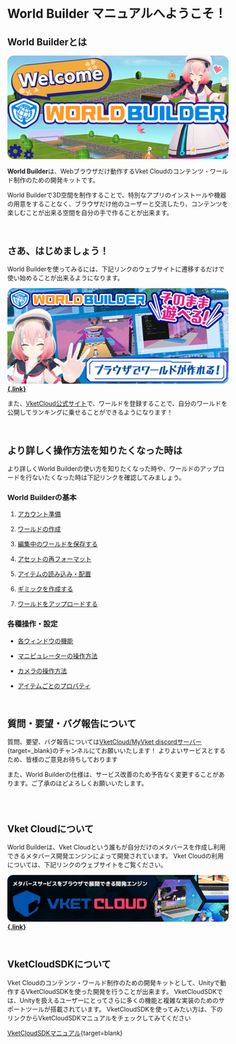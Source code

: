 # **World Builder** マニュアルへようこそ！

## World Builderとは

![index_1](img/index_1.png)

**World Builder**は、Webブラウザだけ動作するVket Cloudのコンテンツ・ワールド制作のための開発キットです。

World Builderで3D空間を制作することで、特別なアプリのインストールや機器の用意をすることなく、ブラウザだけ他のユーザーと交流したり、コンテンツを楽しむことが出来る空間を自分の手で作ることが出来ます。

<br>

## さあ、はじめましょう！

World Builderを使ってみるには、下記リンクのウェブサイトに遷移するだけで使い始めることが出来るようになります。

**[![index_2](img/index_2.png){.link}](https://scenebuilder.vket.com/)**

また、[VketCloud公式サイト](https://cloud.vket.com/)で、ワールドを登録することで、自分のワールドを公開してランキングに乗せることができるようになります！

<br>

## より詳しく操作方法を知りたくなった時は
より詳しくWorld Builderの使い方を知りたくなった時や、ワールドのアップロードを行ないたくなった時は下記リンクを確認してみましょう。

### World Builderの基本

1. [アカウント準備](GettingStarted/SetupAccount.md)

1. [ワールドの作成](GettingStarted/CreateWorld.md)

1. [編集中のワールドを保存する](GettingStarted/SavingEditingWorlds.md)

1. [アセットの再フォーマット](GettingStarted/ReformattingAssets.md)

1. [アイテムの読み込み・配置](GettingStarted/ImportItems.md)

1. [ギミックを作成する](GettingStarted/CreateGimmicks.md)

1. [ワールドをアップロードする](GettingStarted/WorldUpload.md)

### 各種操作・設定

- [各ウィンドウの機能](ControlsProperties/WindowOverview.md)

- [マニピュレーターの操作方法](ControlsProperties/Manipulator.md)

- [カメラの操作方法](ControlsProperties/CameraControls.md)

- [アイテムごとのプロパティ](ControlsProperties/ItemConfig.md)

<br>

## 質問・要望・バグ報告について

質問、要望、バグ報告については[VketCloud/MyVket discordサーバー](https://discord.com/invite/wJjtZRKjqU){target=_blank}のチャンネルにてお願いいたします！
よりよいサービスとするため、皆様のご意見お待ちしております

また、World Builderの仕様は、サービス改善のため予告なく変更することがあります。ご了承のほどよろしくお願いいたします。

<br>
<br>

## Vket Cloudについて
World Builderは、Vket Cloudという誰もが自分だけのメタバースを作成し利用できるメタバース開発エンジンによって開発されています。
Vket Cloudの利用については、下記リンクのウェブサイトをご覧ください。

**[![index_3](img/index_3.png){.link}](https://cloud.vket.com/#about)**

<br>

## VketCloudSDKについて

Vket Cloudのコンテンツ・ワールド制作のための開発キットとして、Unityで動作するVketCloudSDKを使った開発を行うことが出来ます。
VketCloudSDKでは、Unityを扱えるユーザーにとってさらに多くの機能と複雑な実装のためのサポートツールが搭載されています。
VketCloudSDKを使ってみたい方は、下のリンクからVketCloudSDKマニュアルをチェックしてみてください

[VketCloudSDKマニュアル](https://vrhikky.github.io/VketCloudSDK_Documents/latest/ja/index.html){target=blank}    
